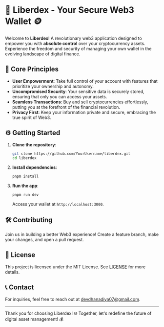 # 🚀 Liberdex - Your Secure Web3 Wallet 🪙

Welcome to **Liberdex**! A revolutionary web3 application designed to empower you with **absolute control** over your cryptocurrency assets. Experience the freedom and security of managing your own wallet in the evolving landscape of digital finance.

## 🌟 Core Principles

- **User Empowerment**: Take full control of your account with features that prioritize your ownership and autonomy.
- **Uncompromised Security**: Your sensitive data is securely stored, ensuring that only you can access your assets.
- **Seamless Transactions**: Buy and sell cryptocurrencies effortlessly, putting you at the forefront of the financial revolution.
- **Privacy First**: Keep your information private and secure, embracing the true spirit of Web3.

## ⚙️ Getting Started

1. **Clone the repository**:
   ```bash
   git clone https://github.com/YourUsername/liberdex.git
   cd liberdex
   ```

2. **Install dependencies**:
   ```bash
   pnpm install
   ```

3. **Run the app**:
   ```bash
   pnpm run dev
   ```
   Access your wallet at `http://localhost:3000`.

## 🛠️ Contributing

Join us in building a better Web3 experience! Create a feature branch, make your changes, and open a pull request.

## 📜 License

This project is licensed under the MIT License. See [LICENSE](LICENSE) for more details.

## 📞 Contact

For inquiries, feel free to reach out at [devdhanadiya07@gmail.com](mailto:devdhanadiya07@gmail.com).

---

Thank you for choosing Liberdex! 🌐 Together, let's redefine the future of digital asset management! 💰
